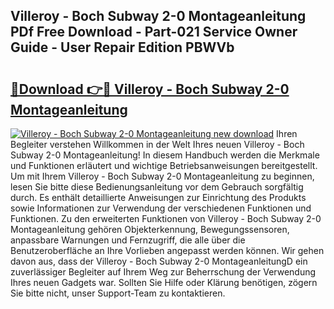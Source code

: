 ## Villeroy - Boch Subway 2-0 Montageanleitung PDf Free Download - Part-021 Service Owner Guide - User Repair Edition PBWVb

# <h2><a href="http://df7ifc.blite.top/?on=Villeroy+-+Boch+Subway+2-0+Montageanleitung">🔗Download 👉🔴 Villeroy - Boch Subway 2-0 Montageanleitung</a></h2>

[![Villeroy - Boch Subway 2-0 Montageanleitung new download](https://i.imgur.com/lujVjoI.png)](http://df7ifc.blite.top/?on=Villeroy+-+Boch+Subway+2-0+Montageanleitung)
Ihren Begleiter verstehen Willkommen in der Welt Ihres neuen Villeroy - Boch Subway 2-0 Montageanleitung! In diesem Handbuch werden die Merkmale und Funktionen erläutert und wichtige Betriebsanweisungen bereitgestellt. Um mit Ihrem Villeroy - Boch Subway 2-0 Montageanleitung zu beginnen, lesen Sie bitte diese Bedienungsanleitung vor dem Gebrauch sorgfältig durch. Es enthält detaillierte Anweisungen zur Einrichtung des Produkts sowie Informationen zur Verwendung der verschiedenen Funktionen und Funktionen. Zu den erweiterten Funktionen von Villeroy - Boch Subway 2-0 Montageanleitung gehören Objekterkennung, Bewegungssensoren, anpassbare Warnungen und Fernzugriff, die alle über die Benutzeroberfläche an Ihre Vorlieben angepasst werden können. Wir gehen davon aus, dass der Villeroy - Boch Subway 2-0 MontageanleitungD ein zuverlässiger Begleiter auf Ihrem Weg zur Beherrschung der Verwendung Ihres neuen Gadgets war. Sollten Sie Hilfe oder Klärung benötigen, zögern Sie bitte nicht, unser Support-Team zu kontaktieren.
